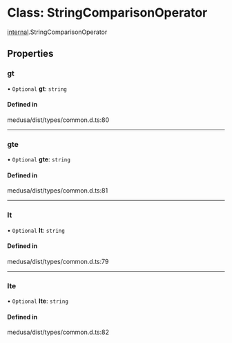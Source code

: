 # Class: StringComparisonOperator

[internal](../modules/internal-5.md).StringComparisonOperator

## Properties

### gt

• `Optional` **gt**: `string`

#### Defined in

medusa/dist/types/common.d.ts:80

___

### gte

• `Optional` **gte**: `string`

#### Defined in

medusa/dist/types/common.d.ts:81

___

### lt

• `Optional` **lt**: `string`

#### Defined in

medusa/dist/types/common.d.ts:79

___

### lte

• `Optional` **lte**: `string`

#### Defined in

medusa/dist/types/common.d.ts:82

